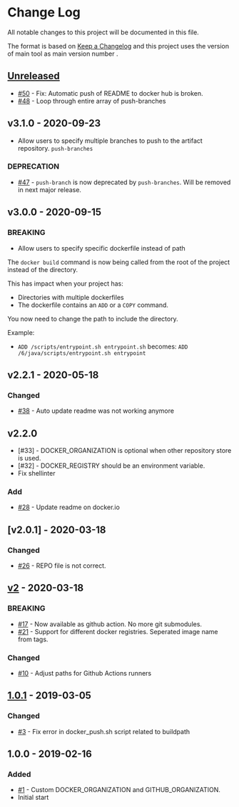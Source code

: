 # Change Log
All notable changes to this project will be documented in this file.

The format is based on [Keep a Changelog](http://keepachangelog.com/)
and this project uses the version of main tool as main version number .

## [Unreleased]

- [#50] - Fix: Automatic push of README to docker hub is broken.
- [#48] - Loop through entire array of push-branches

## v3.1.0 - 2020-09-23
- Allow users to specify multiple branches to push to the artifact repository. `push-branches`

### DEPRECATION
- [#47] - `push-branch` is now deprecated by `push-branches`. Will be removed in next major release.

## v3.0.0 - 2020-09-15

### BREAKING
- Allow users to specify specific dockerfile instead of path

The `docker build` command is now being called from the root of the project
instead of the directory. 

This has impact when your project has:
- Directories with multiple dockerfiles
- The dockerfile contains an `ADD` or a `COPY` command.

You now need to change the path to include the directory.

Example:
- `ADD /scripts/entrypoint.sh entrypoint.sh` becomes: `ADD /6/java/scripts/entrypoint.sh entrypoint` 

## v2.2.1 - 2020-05-18
### Changed
- [#38] - Auto update readme was not working anymore 

## v2.2.0
- [#33] - DOCKER_ORGANIZATION is optional when other repository store is used.
- [#32] - DOCKER_REGISTRY should be an environment variable. 
- Fix shellinter

### Add
- [#28] - Update readme on docker.io

## [v2.0.1] - 2020-03-18

### Changed

* [#26] - REPO file is not correct.

## [v2] - 2020-03-18

### BREAKING

* [#17] - Now available as github action. No more git submodules.
* [#21] - Support for different docker registries. Seperated image name from tags.

### Changed

* [#10] - Adjust paths for Github Actions runners

## [1.0.1] - 2019-03-05

### Changed

* [#3] - Fix error in docker_push.sh script related to buildpath

## 1.0.0 - 2019-02-16

### Added

* [#1] - Custom DOCKER_ORGANIZATION and GITHUB_ORGANIZATION.
* Initial start

[#50]: https://github.com/philips-software/docker-ci-scripts/issues/50
[#48]: https://github.com/philips-software/docker-ci-scripts/issues/48
[#47]: https://github.com/philips-software/docker-ci-scripts/pull/47
[#38]: https://github.com/philips-software/docker-ci-scripts/issues/38
[#28]: https://github.com/philips-software/docker-ci-scripts/issues/28
[#26]: https://github.com/philips-software/docker-ci-scripts/issues/26
[#21]: https://github.com/philips-software/docker-ci-scripts/issues/21
[#17]: https://github.com/philips-software/docker-ci-scripts/issues/17
[#10]: https://github.com/philips-software/docker-ci-scripts/issues/10
[#3]: https://github.com/philips-software/docker-ci-scripts/issues/3
[#1]: https://github.com/philips-software/docker-ci-scripts/issues/1

[Unreleased]: https://github.com/philips-software/docker-ci-scripts/compare/v2...HEAD
[v2]: https://github.com/philips-software/docker-ci-scripts/compare/1.0.1...v2
[1.0.1]: https://github.com/philips-software/docker-ci-scripts/compare/1.0.0...1.0.1

